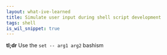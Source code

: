 ```yaml
---
layout: what-ive-learned
title: Simulate user input during shell script development
tags: shell
is_wil_snippet: true
---
```

**tl;dr** Use the `set -- arg1 arg2` bashism
